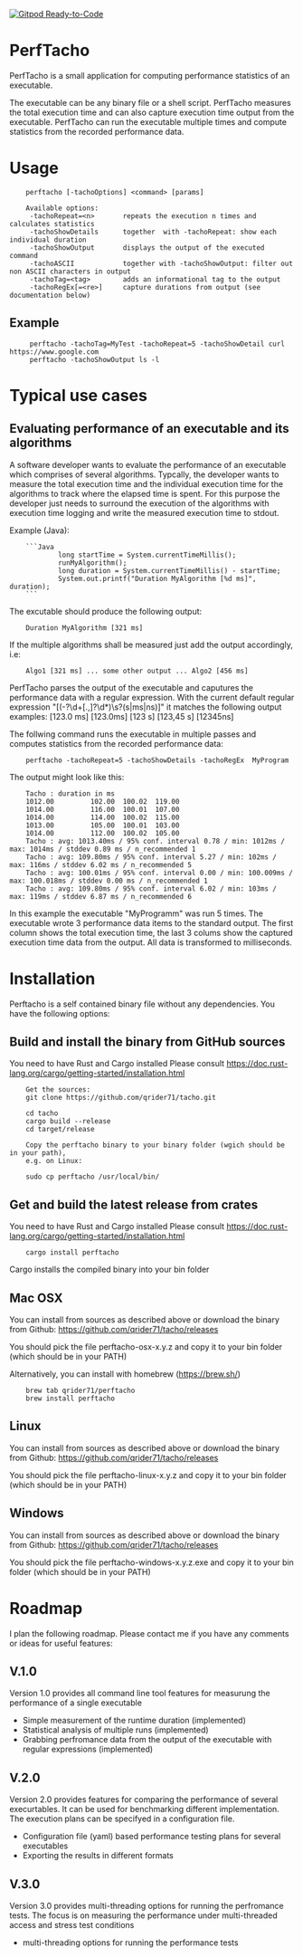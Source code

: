 [![Gitpod Ready-to-Code](https://img.shields.io/badge/Gitpod-Ready--to--Code-blue?logo=gitpod)](https://gitpod.io/#https://github.com/qrider71/tacho) 

# PerfTacho

PerfTacho is a small application for computing performance statistics of an executable.

The executable can be any binary file or a shell script. PerfTacho measures the total execution
time and can also capture execution time output from the executable. PerfTacho can run the executable
multiple times and compute statistics from the recorded performance data.

# Usage

        perftacho [-tachoOptions] <command> [params]

        Available options:
         -tachoRepeat=<n>       repeats the execution n times and calculates statistics
         -tachoShowDetails      together  with -tachoRepeat: show each individual duration
         -tachoShowOutput       displays the output of the executed command
         -tachoASCII            together with -tachoShowOutput: filter out non ASCII characters in output
         -tachoTag=<tag>        adds an informational tag to the output
         -tachoRegEx[=<re>]     capture durations from output (see documentation below)

## Example

         perftacho -tachoTag=MyTest -tachoRepeat=5 -tachoShowDetail curl https://www.google.com 
         perftacho -tachoShowOutput ls -l

# Typical use cases

## Evaluating performance of an executable and its algorithms

A software developer wants to evaluate the performance of an executable which comprises of several algorithms.
Typcally, the developer wants to measure the total execution time and the individual execution time for the
algorithms to track where the elapsed time is spent. For this purpose the developer just needs to surround
the execution of the algorithms with execution time logging and write the measured execution time to stdout.

Example (Java):

        ```Java
                long startTime = System.currentTimeMillis();
                runMyAlgorithm();
                long duration = System.currentTimeMillis() - startTime;
                System.out.printf("Duration MyAlgorithm [%d ms]", duration);
        ```

The excutable should produce the following output:

        Duration MyAlgorithm [321 ms]

If the multiple algorithms shall be measured just add the output accordingly, i.e:

        Algo1 [321 ms] ... some other output ... Algo2 [456 ms]

PerfTacho parses the output of the executable and caputures the performance data with a regular
expression. With the current default regular expression "\[(\-?\d+[\.,]?\d*)\s?(s|ms|ns)\]"
it matches the following output examples:
        [123.0 ms] [123.0ms] [123 s] [123,45 s] [12345ns]

The follwing command runs the executable in multiple passes and computes statistics from the recorded
performance data:

        perftacho -tachoRepeat=5 -tachoShowDetails -tachoRegEx  MyProgram

The output might look like this:

        Tacho : duration in ms
        1012.00         102.00  100.02  119.00 
        1014.00         116.00  100.01  107.00 
        1014.00         114.00  100.02  115.00 
        1013.00         105.00  100.01  103.00 
        1014.00         112.00  100.02  105.00 
        Tacho : avg: 1013.40ms / 95% conf. interval 0.78 / min: 1012ms / max: 1014ms / stddev 0.89 ms / n_recommended 1
        Tacho : avg: 109.80ms / 95% conf. interval 5.27 / min: 102ms / max: 116ms / stddev 6.02 ms / n_recommended 5
        Tacho : avg: 100.01ms / 95% conf. interval 0.00 / min: 100.009ms / max: 100.018ms / stddev 0.00 ms / n_recommended 1
        Tacho : avg: 109.80ms / 95% conf. interval 6.02 / min: 103ms / max: 119ms / stddev 6.87 ms / n_recommended 6

In this example the executable "MyProgramm" was run 5 times. The executable wrote 3 performance data
items to the standard output. The first column shows the total execution time, the last 3 colums show
the captured execution time data from the output. All data is transformed to milliseconds.

# Installation

Perftacho is a self contained binary file without any dependencies. You have the following options:

## Build and install the binary from GitHub sources

You need to have Rust and Cargo installed
Please consult https://doc.rust-lang.org/cargo/getting-started/installation.html

        Get the sources:
        git clone https://github.com/qrider71/tacho.git

        cd tacho
        cargo build --release
        cd target/release

        Copy the perftacho binary to your binary folder (wgich should be in your path),
        e.g. on Linux:

        sudo cp perftacho /usr/local/bin/

## Get and build the latest release from crates

You need to have Rust and Cargo installed
Please consult https://doc.rust-lang.org/cargo/getting-started/installation.html

        cargo install perftacho

Cargo installs the compiled binary into your bin folder

## Mac OSX

You can install from sources as described above or download the binary from Github:
https://github.com/qrider71/tacho/releases

You should pick the file perftacho-osx-x.y.z and copy it to your bin folder (which should be in your PATH)

Alternatively, you can install with homebrew (https://brew.sh/)

        brew tab qrider71/perftacho
        brew install perftacho

## Linux

You can install from sources as described above or download the binary from Github:
https://github.com/qrider71/tacho/releases

You should pick the file perftacho-linux-x.y.z and copy it to your bin folder (which should be in your PATH)

## Windows

You can install from sources as described above or download the binary from Github:
https://github.com/qrider71/tacho/releases

You should pick the file perftacho-windows-x.y.z.exe and copy it to your bin folder (which should be in your PATH)

# Roadmap

I plan the following roadmap. Please contact me if you have any comments or ideas for useful features:

## V.1.0

Version 1.0 provides all command line tool features for measurung the performance of a single executable

- Simple measurement of the runtime duration (implemented)
- Statistical analysis of multiple runs (implemented)
- Grabbing perfromance data from the output of the executable with regular expressions (implemented)

## V.2.0

Version 2.0 provides features for comparing the performance of several execurtables. It can be used for benchmarking
different implementation. The execution plans can be specifyed in a configuration file.

- Configuration file (yaml) based performance testing plans for several executables
- Exporting the results in different formats

## V.3.0

Version 3.0 provides multi-threading options for running the perfromance tests. The focus is on measuring
the performance under multi-threaded access and stress test conditions

- multi-threading options for running the performance tests
